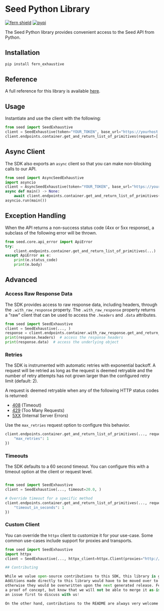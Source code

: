 # Seed Python Library

[![fern shield](https://img.shields.io/badge/%F0%9F%8C%BF-Built%20with%20Fern-brightgreen)](https://buildwithfern.com?utm_source=github&utm_medium=github&utm_campaign=readme&utm_source=Seed%2FPython)
[![pypi](https://img.shields.io/pypi/v/fern_exhaustive)](https://pypi.python.org/pypi/fern_exhaustive)

The Seed Python library provides convenient access to the Seed API from Python.

## Installation

```sh
pip install fern_exhaustive
```

## Reference

A full reference for this library is available [here](./reference.md).

## Usage

Instantiate and use the client with the following:

```python
from seed import SeedExhaustive
client = SeedExhaustive(token="YOUR_TOKEN", base_url="https://yourhost.com/path/to/api", )
client.endpoints.container.get_and_return_list_of_primitives(request=['string', 'string'], )
```

## Async Client

The SDK also exports an `async` client so that you can make non-blocking calls to our API.

```python
from seed import AsyncSeedExhaustive
import asyncio
client = AsyncSeedExhaustive(token="YOUR_TOKEN", base_url="https://yourhost.com/path/to/api", )
async def main() -> None:
    await client.endpoints.container.get_and_return_list_of_primitives(request=['string', 'string'], )
asyncio.run(main())
```

## Exception Handling

When the API returns a non-success status code (4xx or 5xx response), a subclass of the following error
will be thrown.

```python
from seed.core.api_error import ApiError
try:
    client.endpoints.container.get_and_return_list_of_primitives(...)
except ApiError as e:
    print(e.status_code)
    print(e.body)
```

## Advanced

### Access Raw Response Data

The SDK provides access to raw response data, including headers, through the `.with_raw_response` property.
The `.with_raw_response` property returns a "raw" client that can be used to access the `.headers` and `.data` attributes.

```python
from seed import SeedExhaustive
client = SeedExhaustive(..., )
response = client.endpoints.container.with_raw_response.get_and_return_list_of_primitives(...)
print(response.headers)  # access the response headers
print(response.data)  # access the underlying object
```

### Retries

The SDK is instrumented with automatic retries with exponential backoff. A request will be retried as long
as the request is deemed retryable and the number of retry attempts has not grown larger than the configured
retry limit (default: 2).

A request is deemed retryable when any of the following HTTP status codes is returned:

- [408](https://developer.mozilla.org/en-US/docs/Web/HTTP/Status/408) (Timeout)
- [429](https://developer.mozilla.org/en-US/docs/Web/HTTP/Status/429) (Too Many Requests)
- [5XX](https://developer.mozilla.org/en-US/docs/Web/HTTP/Status/500) (Internal Server Errors)

Use the `max_retries` request option to configure this behavior.

```python
client.endpoints.container.get_and_return_list_of_primitives(..., request_options={
    "max_retries": 1
})
```

### Timeouts

The SDK defaults to a 60 second timeout. You can configure this with a timeout option at the client or request level.

```python

from seed import SeedExhaustive
client = SeedExhaustive(..., timeout=20.0, )

# Override timeout for a specific method
client.endpoints.container.get_and_return_list_of_primitives(..., request_options={
    "timeout_in_seconds": 1
})
```

### Custom Client

You can override the `httpx` client to customize it for your use-case. Some common use-cases include support for proxies
and transports.

```python
from seed import SeedExhaustive
import httpx
client = SeedExhaustive(..., httpx_client=httpx.Client(proxies="http://my.test.proxy.example.com", transport=httpx.HTTPTransport(local_address="0.0.0.0"), ))```

## Contributing

While we value open-source contributions to this SDK, this library is generated programmatically.
Additions made directly to this library would have to be moved over to our generation code,
otherwise they would be overwritten upon the next generated release. Feel free to open a PR as
a proof of concept, but know that we will not be able to merge it as-is. We suggest opening
an issue first to discuss with us!

On the other hand, contributions to the README are always very welcome!
